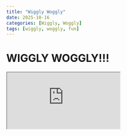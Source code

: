 ```yaml
---
title: "Wiggly Woggly"
date: 2025-10-16
categories: [Wiggly, Woggly]
tags: [wiggly, woggly, fun]
---
```

# WIGGLY WOGGLY!!!

<iframe src="http://www.staggeringbeauty.com/" </iframe>
